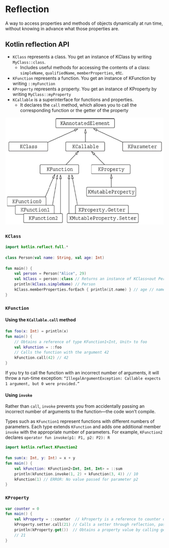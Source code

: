 # Reflection
A way to access properties and methods of objects dynamically at run time, without knowing in advance what those properties are.

## Kotlin reflection API

- `KClass` represents a class. You get an instance of KClass by writing `MyClass::class`. 
  - Includes useful
  methods for accessing the contents of a class: `simpleName`, `qualifiedName`, `memberProperties`, etc.
- `KFunction` represents a function. You get an instance of KFunction by writing `::myFunction`
- `KProperty` represents a property. You get an instance of KProperty by writing `MyClass::myProperty`
- `KCallable` is a superinterface for functions and properties. 
  - It declares the `call` method, which allows 
  you to call the corresponding function or the getter of the property

<img src=img/10_hierarchy.png width=600 height=340>

### `KClass`
```kotlin
import kotlin.reflect.full.*

class Person(val name: String, val age: Int)

fun main() {
    val person = Person("Alice", 29)
    val kClass = person::class // Returns an instance of KClass<out Person> 
    println(kClass.simpleName) // Person
    kClass.memberProperties.forEach { println(it.name) } // age // name
}
```

### `KFunction` 
#### Using the `KCallable.call` method
```kotlin
fun foo(x: Int) = println(x)
fun main() {
    // Obtains a reference of type KFunction1<Int, Unit> to foo
    val kFunction = ::foo
    // Calls the function with the argument 42
    kFunction.call(42) // 42
}
```
If you try to call the function with an incorrect number of arguments, it will throw a run-time exception:
`“IllegalArgumentException: Callable expects 1 argument, but 0 were provided.”`

#### Using `invoke`
Rather than `call`, `invoke` prevents you from accidentally passing an incorrect number of arguments to the 
function—the code won’t compile.

Types such as `KFunction1` represent functions with different numbers of parameters. Each type extends 
`KFunction` and adds one additional member `invoke` with the appropriate number of parameters. For example,
`KFunction2` declares `operator fun invoke(p1: P1, p2: P2): R`
```kotlin
import kotlin.reflect.KFunction2

fun sum(x: Int, y: Int) = x + y
fun main() {
    val kFunction: KFunction2<Int, Int, Int> = ::sum
    println(kFunction.invoke(1, 2) + kFunction(3, 4)) // 10
    kFunction(1) // ERROR: No value passed for parameter p2
}
```

### `KProperty`
```kotlin
var counter = 0
fun main() {
    val kProperty = ::counter  // kProperty is a reference to counter of type KMutableProperty0<Int>
    kProperty.setter.call(21) // Calls a setter through reflection, passing 21 as an argument
    println(kProperty.get())  // Obtains a property value by calling get
    // 21
}
```